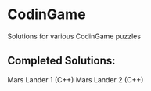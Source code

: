 # CodinGame
Solutions for various CodinGame puzzles

## Completed Solutions:

Mars Lander 1 (C++)
Mars Lander 2 (C++)
